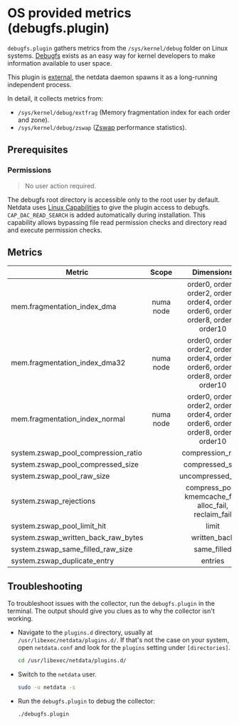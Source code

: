 # OS provided metrics (debugfs.plugin)

`debugfs.plugin` gathers metrics from the `/sys/kernel/debug` folder on Linux
systems. [Debugfs](https://docs.kernel.org/filesystems/debugfs.html) exists as an easy way for kernel developers to
make information available to user space.

This plugin
is [external](https://github.com/netdata/netdata/tree/master/collectors#collector-architecture-and-terminology),
the netdata daemon spawns it as a long-running independent process.

In detail, it collects metrics from:

- `/sys/kernel/debug/extfrag` (Memory fragmentation index for each order and zone).
- `/sys/kernel/debug/zswap` ([Zswap](https://www.kernel.org/doc/Documentation/vm/zswap.txt) performance statistics).

## Prerequisites

### Permissions

> No user action required.

The debugfs root directory is accessible only to the root user by default. Netdata
uses [Linux Capabilities](https://man7.org/linux/man-pages/man7/capabilities.7.html) to give the plugin access
to debugfs. `CAP_DAC_READ_SEARCH` is added automatically during installation. This capability allows bypassing file read
permission checks and directory read and execute permission checks.

## Metrics

| Metric                              |   Scope   |                                       Dimensions                                        |    Units     |  Labels   |
|-------------------------------------|:---------:|:---------------------------------------------------------------------------------------:|:------------:|:---------:|
| mem.fragmentation_index_dma         | numa node | order0, order1, order2, order3, order4, order5, order6, order7, order8, order9, order10 |    index     | numa_node |
| mem.fragmentation_index_dma32       | numa node | order0, order1, order2, order3, order4, order5, order6, order7, order8, order9, order10 |    index     | numa_node |
| mem.fragmentation_index_normal      | numa node | order0, order1, order2, order3, order4, order5, order6, order7, order8, order9, order10 |    index     | numa_node |
| system.zswap_pool_compression_ratio |           |                                    compression_ratio                                    |    ratio     |           |
| system.zswap_pool_compressed_size   |           |                                     compressed_size                                     |    bytes     |           |
| system.zswap_pool_raw_size          |           |                                    uncompressed_size                                    |    bytes     |           |
| system.zswap_rejections             |           |                 compress_poor, kmemcache_fail, alloc_fail, reclaim_fail                 | rejections/s |           |
| system.zswap_pool_limit_hit         |           |                                          limit                                          |   events/s   |           |
| system.zswap_written_back_raw_bytes |           |                                      written_back                                       |   bytes/s    |           |
| system.zswap_same_filled_raw_size   |           |                                       same_filled                                       |    bytes     |           |
| system.zswap_duplicate_entry        |           |                                         entries                                         |  entries/s   |           |

## Troubleshooting

To troubleshoot issues with the collector, run the `debugfs.plugin` in the terminal. The output
should give you clues as to why the collector isn't working.

- Navigate to the `plugins.d` directory, usually at `/usr/libexec/netdata/plugins.d/`. If that's not the case on
  your system, open `netdata.conf` and look for the `plugins` setting under `[directories]`.

  ```bash
  cd /usr/libexec/netdata/plugins.d/
  ```

- Switch to the `netdata` user.

  ```bash
  sudo -u netdata -s
  ```

- Run the `debugfs.plugin` to debug the collector:

  ```bash
  ./debugfs.plugin
  ```
